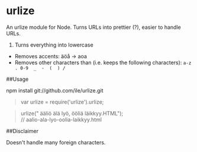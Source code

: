 urlize
======

An urlize module for Node. Turns URLs into prettier (?), easier to handle URLs.

1. Turns everything into lowercase
- Removes accents: äöå -> aoa
- Removes other characters than (i.e. keeps the following characters): `a-z . 0-9  _  -  (  ) /`

##Usage

npm install git://github.com/ile/urlize.git

> var urlize = require('urlize').urlize; 


> urlize("  ääliö älä lyö, ööliä läikkyy.HTML");  
> // aalio-ala-lyo-oolia-laikkyy.html

##Disclaimer

Doesn't handle many foreign characters. 